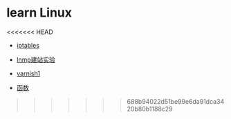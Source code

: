 # learn Linux

<<<<<<< HEAD
* [iptables](iptables.md)

* [lnmp建站实验](lnmp建站实验/LNMP建站实验.md)

* [varnish1](varnish1/varnish.md)

* [函数](函数.md)



>>>>>>> 688b94022d51be99e6da91dca3420b80b1188c29
